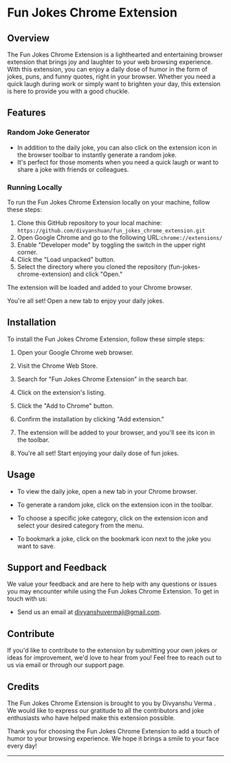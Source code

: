 # Fun Jokes Chrome Extension

## Overview

The Fun Jokes Chrome Extension is a lighthearted and entertaining browser extension that brings joy and laughter to your web browsing experience. With this extension, you can enjoy a daily dose of humor in the form of jokes, puns, and funny quotes, right in your browser. Whether you need a quick laugh during work or simply want to brighten your day, this extension is here to provide you with a good chuckle.

## Features

### Random Joke Generator

- In addition to the daily joke, you can also click on the extension icon in the browser toolbar to instantly generate a random joke.
- It's perfect for those moments when you need a quick laugh or want to share a joke with friends or colleagues.

### Running Locally

To run the Fun Jokes Chrome Extension locally on your machine, follow these steps:

1. Clone this GitHub repository to your local machine:
   `https://github.com/divyanshuan/fun_jokes_chrome_extension.git`
2. Open Google Chrome and go to the following URL:`chrome://extensions/`
3. Enable "Developer mode" by toggling the switch in the upper right corner.
4. Click the "Load unpacked" button.
5. Select the directory where you cloned the repository (fun-jokes-chrome-extension) and click "Open."

The extension will be loaded and added to your Chrome browser.

You're all set! Open a new tab to enjoy your daily jokes.

## Installation

To install the Fun Jokes Chrome Extension, follow these simple steps:

1. Open your Google Chrome web browser.

2. Visit the Chrome Web Store.

3. Search for "Fun Jokes Chrome Extension" in the search bar.

4. Click on the extension's listing.

5. Click the "Add to Chrome" button.

6. Confirm the installation by clicking "Add extension."

7. The extension will be added to your browser, and you'll see its icon in the toolbar.

8. You're all set! Start enjoying your daily dose of fun jokes.

## Usage

- To view the daily joke, open a new tab in your Chrome browser.

- To generate a random joke, click on the extension icon in the toolbar.

- To choose a specific joke category, click on the extension icon and select your desired category from the menu.

- To bookmark a joke, click on the bookmark icon next to the joke you want to save.

## Support and Feedback

We value your feedback and are here to help with any questions or issues you may encounter while using the Fun Jokes Chrome Extension. To get in touch with us:

- Send us an email at divyanshuvermaji@gmail.com.

## Contribute

If you'd like to contribute to the extension by submitting your own jokes or ideas for improvement, we'd love to hear from you! Feel free to reach out to us via email or through our support page.

## Credits

The Fun Jokes Chrome Extension is brought to you by Divyanshu Verma . We would like to express our gratitude to all the contributors and joke enthusiasts who have helped make this extension possible.

Thank you for choosing the Fun Jokes Chrome Extension to add a touch of humor to your browsing experience. We hope it brings a smile to your face every day!

---
